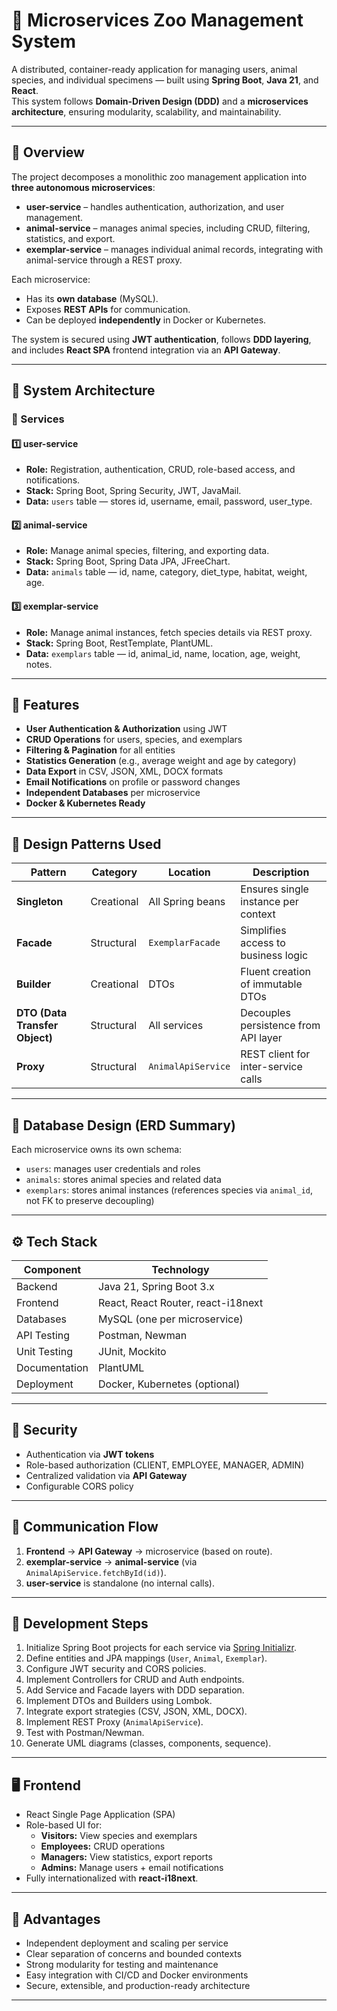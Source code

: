 # 🐾 Microservices Zoo Management System

A distributed, container-ready application for managing users, animal species, and individual specimens — built using **Spring Boot**, **Java 21**, and **React**.  
This system follows **Domain-Driven Design (DDD)** and a **microservices architecture**, ensuring modularity, scalability, and maintainability.

---

## 📘 Overview

The project decomposes a monolithic zoo management application into **three autonomous microservices**:

- **user-service** – handles authentication, authorization, and user management.
- **animal-service** – manages animal species, including CRUD, filtering, statistics, and export.
- **exemplar-service** – manages individual animal records, integrating with animal-service through a REST proxy.

Each microservice:
- Has its **own database** (MySQL).
- Exposes **REST APIs** for communication.
- Can be deployed **independently** in Docker or Kubernetes.

The system is secured using **JWT authentication**, follows **DDD layering**, and includes **React SPA** frontend integration via an **API Gateway**.

---

## 🧱 System Architecture

### 🧩 Services

#### 1️⃣ user-service
- **Role:** Registration, authentication, CRUD, role-based access, and notifications.  
- **Stack:** Spring Boot, Spring Security, JWT, JavaMail.  
- **Data:** `users` table — stores id, username, email, password, user_type.

#### 2️⃣ animal-service
- **Role:** Manage animal species, filtering, and exporting data.  
- **Stack:** Spring Boot, Spring Data JPA, JFreeChart.  
- **Data:** `animals` table — id, name, category, diet_type, habitat, weight, age.

#### 3️⃣ exemplar-service
- **Role:** Manage animal instances, fetch species details via REST proxy.  
- **Stack:** Spring Boot, RestTemplate, PlantUML.  
- **Data:** `exemplars` table — id, animal_id, name, location, age, weight, notes.

---

## 🚀 Features

- **User Authentication & Authorization** using JWT  
- **CRUD Operations** for users, species, and exemplars  
- **Filtering & Pagination** for all entities  
- **Statistics Generation** (e.g., average weight and age by category)  
- **Data Export** in CSV, JSON, XML, DOCX formats  
- **Email Notifications** on profile or password changes  
- **Independent Databases** per microservice  
- **Docker & Kubernetes Ready**

---

## 🧠 Design Patterns Used

| Pattern | Category | Location | Description |
|----------|-----------|-----------|--------------|
| **Singleton** | Creational | All Spring beans | Ensures single instance per context |
| **Facade** | Structural | `ExemplarFacade` | Simplifies access to business logic |
| **Builder** | Creational | DTOs | Fluent creation of immutable DTOs |
| **DTO (Data Transfer Object)** | Structural | All services | Decouples persistence from API layer |
| **Proxy** | Structural | `AnimalApiService` | REST client for inter-service calls |

---

## 🧮 Database Design (ERD Summary)

Each microservice owns its own schema:

- `users`: manages user credentials and roles  
- `animals`: stores animal species and related data  
- `exemplars`: stores animal instances (references species via `animal_id`, not FK to preserve decoupling)

---

## ⚙️ Tech Stack

| Component | Technology |
|------------|-------------|
| Backend | Java 21, Spring Boot 3.x |
| Frontend | React, React Router, react-i18next |
| Databases | MySQL (one per microservice) |
| API Testing | Postman, Newman |
| Unit Testing | JUnit, Mockito |
| Documentation | PlantUML |
| Deployment | Docker, Kubernetes (optional) |

---

## 🔐 Security

- Authentication via **JWT tokens**
- Role-based authorization (CLIENT, EMPLOYEE, MANAGER, ADMIN)
- Centralized validation via **API Gateway**
- Configurable CORS policy

---

## 🧩 Communication Flow

1. **Frontend** → **API Gateway** → microservice (based on route).  
2. **exemplar-service** → **animal-service** (via `AnimalApiService.fetchById(id)`).  
3. **user-service** is standalone (no internal calls).  

---

## 🧰 Development Steps

1. Initialize Spring Boot projects for each service via [Spring Initializr](https://start.spring.io/).  
2. Define entities and JPA mappings (`User`, `Animal`, `Exemplar`).  
3. Configure JWT security and CORS policies.  
4. Implement Controllers for CRUD and Auth endpoints.  
5. Add Service and Facade layers with DDD separation.  
6. Implement DTOs and Builders using Lombok.  
7. Integrate export strategies (CSV, JSON, XML, DOCX).  
8. Implement REST Proxy (`AnimalApiService`).  
9. Test with Postman/Newman.  
10. Generate UML diagrams (classes, components, sequence).

---

## 🖥️ Frontend

- React Single Page Application (SPA)  
- Role-based UI for:
  - **Visitors:** View species and exemplars  
  - **Employees:** CRUD operations  
  - **Managers:** View statistics, export reports  
  - **Admins:** Manage users + email notifications  
- Fully internationalized with **react-i18next**.

---

## 🧩 Advantages

- Independent deployment and scaling per service  
- Clear separation of concerns and bounded contexts  
- Strong modularity for testing and maintenance  
- Easy integration with CI/CD and Docker environments  
- Secure, extensible, and production-ready architecture

---
